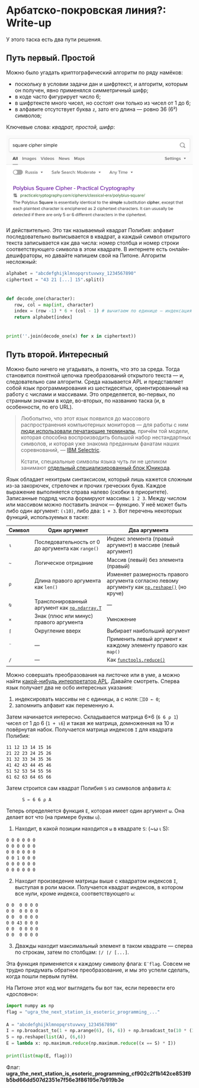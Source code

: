 # Арбатско-покровская линия?: Write-up

У этого таска есть два пути решения. 

## Путь первый. Простой 

Можно было угадать криптографический алгоритм по ряду намёков:

- поскольку в условии задачи дан и шифртекст, и алгоритм, которым он получен, явно применялся симметричный шифр;
- в коде часто фигурирует число 6;
- в шифртексте много чисел, но состоят они только из чисел от 1 до 6;
- в алфавите отсутствует буква `z`, зато его длина — ровно 36 (6²) символов;

Ключевые слова: _квадрат, простой, шифр_:

![](writeup/search.png)

И действительно. Это так называемый квадрат Полибия: алфавит последовательно выписывается в квадрат, а каждый символ открытого текста записывается как два числа: номер столбца и номер строки соответствующего символа в этом квадрате. В интернете есть онлайн-дешифраторы, но давайте напишем свой на Питоне. Алгоритм несложный:

```python
alphabet = "abcdefghijklmnopqrstuvwxy_1234567890"
ciphertext = "43 21 [...] 15".split()


def decode_one(character):
   row, col = map(int, character)
   index = (row -1) * 6 + (col - 1) # вычитаем по единице — индексация с нуля
   return alphabet[index]


print(''.join(decode_one(x) for x in ciphertext))
```

## Путь второй. Интересный

Можно было ничего не угадывать, а понять, что это за среда. Тогда становится понятной цепочка преобразований открытого текста — и, следовательно сам алгоритм. Среда называется APL и представляет собой язык программирования из шестидесятых, ориентированный на работу с числами и массивами. Это определяется, во-первых, по странным значкам в коде, во-вторых, по названию таска (и, в особенности, по его URL). 

> Любопытно, что этот язык появился до массового распространения компьютерных мониторов — для работы с ним [люди использовали печатающие терминалы](https://www.youtube.com/watch?v=_DTpQ4Kk2wA), причём той модели, которая способна воспроизводить большой набор нестандартных символов, и которая уже знакома преданным фанатам наших соревнований, — [IBM Selectric](https://github.com/teamteamdev/ugractf-2020-quals/tree/master/tasks/selectric).
>
> Кстати, специальные символы языка чуть ли не целиком занимают [отдельный специализированный блок Юникода](https://www.unicode.org/charts/PDF/U2300.pdf).

Язык обладает нехитрым синтаксисом, который лишь кажется сложным из-за закорючек, стрелочек и прочих греческих букв. Каждое выражение выполняется справа налево (скобки в приоритете). Записанные подряд числа формируют массивы: `1 2 3`. Между числом или массивом можно поставить значок — функцию. У неё может быть либо один аргумент: `(⍳10)`, либо два: `1 + 3`. Вот перечень некоторых функций, используемых в таске:

| Символ | Один аргумент                                                                                                          | Два аргумента                                                                                                                                              |
|--------|------------------------------------------------------------------------------------------------------------------------|------------------------------------------------------------------------------------------------------------------------------------------------------------|
| `⍳`    | Последовательность от 0 до аргумента как `range()`                                                                     | Индекс элемента (правый аргумент) в массиве (левый аргумент)                                                                                               |
| `~`    | Логическое отрицание                                                                                                   | Массив (левый) без элемента (правый)                                                                                                                       |
| `⍴`    | Длина правого аргумента как `len()`                                                                                    | Изменяет размерность правого аргумента согласно левому аргументу как [`np.reshape()`](https://numpy.org/doc/stable/reference/generated/numpy.reshape.html) (но круче) |
| `⍉`    | Транспонированный аргумент как [`np.ndarray.T`](https://numpy.org/doc/stable/reference/generated/numpy.ndarray.T.html) | —                                                                                                                                                          |
| `×`    | Знак (плюс или минус) правого аргумента                                                                                | Умножение                                                                                                                                                  |
| `⌈`    | Округление вверх                                                                                                       | Выбирает наибольший аргумент                                                                                                                               |
| `¨`    | —                                                                                                                      | Применить левый аргумент к каждому элементу правого как `map()`                                                                                            |
| `/`    | —                                                                                                                      | Как [`functools.reduce()`](https://docs.python.org/3/library/functools.html#functools.reduce)                                                              |
|        |                                                                                                                        |                                                                                                                                                            |

Можно совершать преобразования на листочке или в уме, а можно найти [какой-нибудь интерпретатор APL](https://tryapl.org/). Давайте смотреть. Сперва язык получает два не осбо интересных указания:

1. индексировать массивы не с единицы, а с ноля: `⎕IO ← 0`;
2. запомнить алфавит как переменную `A`.

Затем начинается интересно. Складывается матрица 6×6 (`6 6 ⍴ 1`) чисел от 1 до 6 (`1 + ⍳6`) и такая же матрица, домноженная на 10 и повёрнутая набок. Получается матрица индексов `I` для квадрата Полибия:
```
11 12 13 14 15 16
21 22 23 24 25 26
31 32 33 34 35 36
41 42 43 44 45 46
51 52 53 54 55 56
61 62 63 64 65 66
```

Затем строится сам квадрат Полибия `S` из символов алфавита `A`:
```apl
      S ← 6 6 ⍴ A
```

Теперь определяется функция `E`, которая имеет один аргумент `⍵`. Она делает вот что (на примере буквы `u`).

1. Находит, в какой позиции находится `⍵` в квадрате `S`: (~⍵ ⍳ S):
```
0 0 0 0 0 0
0 0 0 0 0 0
0 0 0 0 0 0
0 0 1 0 0 0
0 0 0 0 0 0
0 0 0 0 0 0
```

2. Находит произведение матрицы выше с квадратом индексов `I`, выступая в роли маски. Получается квадрат индексов, в котором все нули, кроме индекса, соответствующего `⍵`:
```
0 0  0 0 0 0
0 0  0 0 0 0
0 0  0 0 0 0
0 0 43 0 0 0
0 0  0 0 0 0
0 0  0 0 0 0
```

3. Дважды находит максимальный элемент в таком квадрате — сперва по строкам, затем по столбцам: `⌈/ ⌈/ [...]`.

Эта функция применяется к каждому символу флага: `E¨flag`. Совсем не трудно придумать обратное преобразование, и мы это успели сделать, когда пошли первым путём.

На Питоне этот код мог выглядеть бы вот так, если перевести его «дословно»:
```python
import numpy as np
flag = "ugra_the_next_station_is_esoteric_programming_..."

A = "abcdefghijklmnopqrstuvwxy_1234567890"
I = np.broadcast_to(1 + np.arange(6), (6, 6)) + np.broadcast_to(10 * (1 + np.arange(6)), (6, 6)).T
S = np.reshape(list(A), (6,6))
E = lambda x: np.maximum.reduce(np.maximum.reduce((x == S) * I))

print(list(map(E, flag)))

```


Флаг: **ugra_the_next_station_is_esoteric_programming_cf902c2f1b142ce853f9b5bd66dd507d2351e7f56e3f86195e7b919b3e**
